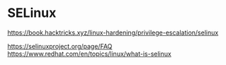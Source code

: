 # SELinux

https://book.hacktricks.xyz/linux-hardening/privilege-escalation/selinux

https://selinuxproject.org/page/FAQ
https://www.redhat.com/en/topics/linux/what-is-selinux